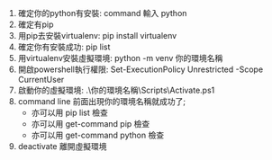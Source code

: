 1. 確定你的python有安裝: command 輸入 python
2. 確定有pip
3. 用pip去安裝virtualenv: pip install virtualenv
4. 確定你有安裝成功: pip list 
5. 用virtualenv安裝虛擬環境: python -m venv 你的環境名稱
6. 開啟powershell執行權限: Set-ExecutionPolicy Unrestricted -Scope CurrentUser 
7. 啟動你的虛擬環境: .\你的環境名稱\Scripts\Activate.ps1
8. command line 前面出現你的環境名稱就成功了;
    * 亦可以用 pip list 檢查
    * 亦可以用 get-command pip 檢查
    * 亦可以用 get-command python 檢查
9. deactivate 離開虛擬環境